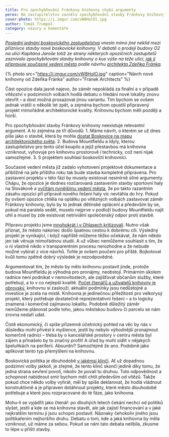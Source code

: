 ```yaml
---
title: Pro zpochybňování Fránkovy knihovny chybí argumenty
perex: Na zastupitelstvu zaznělo zpochybňování stavby Fránkovy knihovny. Podle Tomáše Trumpeše už máme debatu o knihovně za sebou. Teď chceme slyšet, kdy se konečně postaví.
cover-photo: https://i.imgur.com/vW8HolOl.jpg
author: Tomáš Trumpeš
category: názory a komentáře
---
```


*[Poslední jednání boskovického zastupitelstva](http://www.ohlasy.info/clanky/2018/04/zastupitelstvo.html) vneslo mimo jiné neklid mezi příznivce stavby nové boskovické knihovny. V debatě o prodeji budovy O2 na ulici Kapitána Jaroše totiž ze strany některých opozičních zastupitelů zaznívalo zpochybňování stavby knihovny o kus výše na téže ulici, [jak ji připravuje současné vedení města](http://www.ohlasy.info/clanky/2017/03/knihovna-zzn.html) podle návrhu [architekta Zdeňka Fránka](http://www.ohlasy.info/clanky/2017/10/rozhovor-franek.html).*

{% photo src="https://i.imgur.com/vW8HolO.jpg" caption="Návrh nové knihovny od Zdeňka Fránka" author="Fránek Architects" %}

Část opozice dala jasně najevo, že záměr nepokládá za finální a v případě vítězství v podzimních volbách hodlá debatu o hledání nové lokality znovu otevřít – a dost možná prosazovat jinou variantu. Tím bychom se ovšem jednak vrátili o několik let zpět, a zejména bychom opustili připravený projekt mimořádné architektonické kvality. Knihovnu bychom měli později a horší.

Pro zpochybňování stavby Fránkovy knihovny neexistuje relevantní argument. A to zejména ze tří důvodů: 1. Máme návrh, o kterém se už dnes píše jako o stavbě, která by mohla [dostat Boskovice na mapu architektonického světa](https://ego.ihned.cz/c1-66134420-pro-ctivo-do-kotelny-prodejny-potravin-nebo-hradu-knihovny-patri-v-cesku-k-tomu-nejzajimavejsimu-co-se-v-architekture-objevuje). 2. Budova Mountfieldu a Idyly, kterou zastupitelstvo pro tento účel koupilo a jejíž přestavbou má knihovna vzniknout, vyhovuje pro knihovnu prostorově i technicky, což není nijak samozřejmé. 3. S projektem souhlasí boskovičtí knihovníci.

Současné vedení města již zadalo vyhotovení projektové dokumentace a přibližně na jaře příštího roku tak bude stavba kompletně připravena. Pro zastavení projektu v této fázi by musely existovat nesmírně silné argumenty. Chápu, že opozice je dodnes rozčarovaná zastavením stavby sportovní haly na Slovákově a [vyčítám nynějšímu vedení města](http://www.ohlasy.info/clanky/2018/03/ostudna-hala.html), že po takto razantním zásahu opozici při přípravě nového řešení haly víc nevtáhla do hry. Pokud by ovšem opozice chtěla na oplátku po vítězných volbách zastavovat záměr Fránkovy knihovny, bylo by to jednak dětinské oplácení a především by se, pokud má paralela sedět, muselo nejprve v podloží budovy Mountfieldu najít uhlí a musel by zde existovat netriviální společenský odpor proti stavbě.

Přípravu projektu jsme [mnohokrát i v Ohlasech kritizovali](http://www.ohlasy.info/clanky/2018/04/jak-stavet.html). Nutno však přiznat, že město nakonec došlo špatnou cestou k dobrému cíli. Výsledný projekt je vynikající, i když napříště můžeme těžko očekávat, že nám někdo jen tak věnuje mimořádnou studii. A už vůbec nemůžeme souhlasit s tím, že o ní vlastně nikdo v transparentním procesu nerozhodne a že nebude možné vybírat z více návrhů. Tohle je ovšem poučení pro příště. Bojkotovat kvůli tomu zpětně dobrý výsledek je nezodpovědné.

Argumentovat tím, že město by mělo knihovnu postavit jinde, protože budova Mountfieldu je výhodná pro pronájmy, neobstojí. Primárním úkolem radnice není podnikat v nemovitostech, ale zajišťovat občanům služby, které potřebují, a to v co nejlepší kvalitě. [Počet čtenářů a uživatelů knihovny je obrovský](http://www.ohlasy.info/clanky/2016/01/knihovna.html), knihovnu si zaslouží, aktuální podmínky jsou nedůstojné a investice je zcela na místě. Knihovna je jedinečnou příležitostí pro velkorysý projekt, který potřebuje dostatečně reprezentativní řešení – a to logicky znamená i komerčně zajímavou lokalitu. Podobně důležitý záměr nemůžeme plánovat podle toho, jakou městskou budovu či parcelu se nám zrovna nedaří udat. 

Čistě ekonomický, či spíše přízemně účetnický pohled na věc by nás v důsledku mohl přivést k myšlence, jestli by nebylo výhodnější pronajmout komerčně radnici – třeba by o kancelářské prostory v centru města byl zájem a přinášelo by to značný profit! A úřad by mohl sídlit v nějakých špeluňkách na periferii. Absurdní? Samozřejmě že ano. Podobně jako aplikovat tento typ přemýšlení na knihovnu.

Boskovická politika je dlouhodobě [v jakémsi klinči](http://www.ohlasy.info/clanky/2016/02/komentar-investice.html). Ať už dopadnou podzimní volby jakkoli, je zřejmé, že tento klinč skončí jedině díky tomu, že jedna strana sevření povolí, nikoliv že povalí tu druhou. Tuto odpovědnost a schopnost nabídnout smír bychom měli chtít především od vítězů. Takže pokud chce někdo volby vyhrát, měl by spíše deklarovat, že hodlá vládnout konstruktivně a je připraven dotáhnout projekty, které město dlouhodobě potřebuje a které jsou rozpracované do té fáze, jako knihovna.

Mohu-li se vyjádřit jako čtenář: po dlouhých letech čekání nechci od politiků slyšet, jestli a kde se má knihovna stavět, ale jak zajistí financování a v jaké nejkratším termínu ji jsou schopni postavit. Náznaky čehokoliv jiného jsou politikařením nejhoršího druhu. Debatu o tom, kde a jaká knihovna by měla vzniknout, už máme za sebou. Pokud se nám tato debata nelíbila, zkusme to lépe u příští stavby.